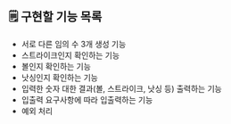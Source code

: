 ## 🗒 구현할 기능 목록

- 서로 다른 임의 수 3개 생성 기능
- 스트라이크인지 확인하는 기능
- 볼인지 확인하는 기능
- 낫싱인지 확인하는 기능
- 입력한 숫자 대한 결과(볼, 스트라이크, 낫싱 등) 출력하는 기능
- 입출력 요구사항에 따라 입출력하는 기능
- 예외 처리